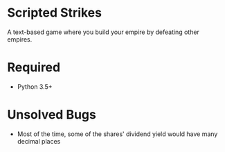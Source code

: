 # Scripted Strikes
A text-based game where you build your empire by defeating other empires.


# Required
- Python 3.5+


# Unsolved Bugs
- Most of the time, some of the shares' dividend yield would have many decimal places
